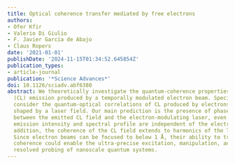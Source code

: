 ```yaml
---
title: Optical coherence transfer mediated by free electrons
authors:
- Ofer Kfir
- Valerio Di Giulio
- F. Javier García de Abajo
- Claus Ropers
date: '2021-01-01'
publishDate: '2024-11-15T01:34:52.645854Z'
publication_types:
- article-journal
publication: '*Science Advances*'
doi: 10.1126/sciadv.abf6380
abstract: We theoretically investigate the quantum-coherence properties of the cathodoluminescence
  (CL) emission produced by a temporally modulated electron beam. Specifically, we
  consider the quantum-optical correlations of CL produced by electrons that are previously
  shaped by a laser field. Our main prediction is the presence of phase correlations
  between the emitted CL field and the electron-modulating laser, even though the
  emission intensity and spectral profile are independent of the electron state. In
  addition, the coherence of the CL field extends to harmonics of the laser frequency.
  Since electron beams can be focused to below 1 Å, their ability to transfer optical
  coherence could enable the ultra-precise excitation, manipulation, and spectrally
  resolved probing of nanoscale quantum systems.
---
```

